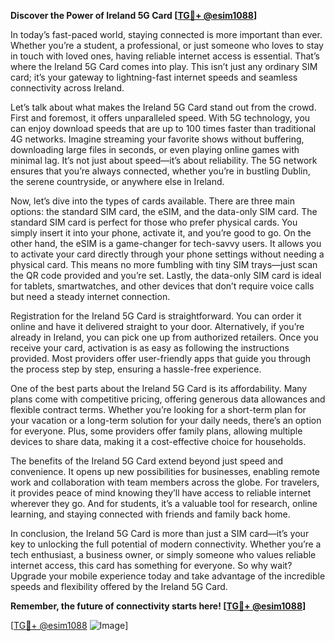 **Discover the Power of Ireland 5G Card [[TG💪+ @esim1088](https://t.me/s/esim1088)]**

In today’s fast-paced world, staying connected is more important than ever. Whether you’re a student, a professional, or just someone who loves to stay in touch with loved ones, having reliable internet access is essential. That’s where the Ireland 5G Card comes into play. This isn’t just any ordinary SIM card; it’s your gateway to lightning-fast internet speeds and seamless connectivity across Ireland.

Let’s talk about what makes the Ireland 5G Card stand out from the crowd. First and foremost, it offers unparalleled speed. With 5G technology, you can enjoy download speeds that are up to 100 times faster than traditional 4G networks. Imagine streaming your favorite shows without buffering, downloading large files in seconds, or even playing online games with minimal lag. It’s not just about speed—it’s about reliability. The 5G network ensures that you’re always connected, whether you’re in bustling Dublin, the serene countryside, or anywhere else in Ireland.

Now, let’s dive into the types of cards available. There are three main options: the standard SIM card, the eSIM, and the data-only SIM card. The standard SIM card is perfect for those who prefer physical cards. You simply insert it into your phone, activate it, and you’re good to go. On the other hand, the eSIM is a game-changer for tech-savvy users. It allows you to activate your card directly through your phone settings without needing a physical card. This means no more fumbling with tiny SIM trays—just scan the QR code provided and you’re set. Lastly, the data-only SIM card is ideal for tablets, smartwatches, and other devices that don’t require voice calls but need a steady internet connection.

Registration for the Ireland 5G Card is straightforward. You can order it online and have it delivered straight to your door. Alternatively, if you’re already in Ireland, you can pick one up from authorized retailers. Once you receive your card, activation is as easy as following the instructions provided. Most providers offer user-friendly apps that guide you through the process step by step, ensuring a hassle-free experience.

One of the best parts about the Ireland 5G Card is its affordability. Many plans come with competitive pricing, offering generous data allowances and flexible contract terms. Whether you’re looking for a short-term plan for your vacation or a long-term solution for your daily needs, there’s an option for everyone. Plus, some providers offer family plans, allowing multiple devices to share data, making it a cost-effective choice for households.

The benefits of the Ireland 5G Card extend beyond just speed and convenience. It opens up new possibilities for businesses, enabling remote work and collaboration with team members across the globe. For travelers, it provides peace of mind knowing they’ll have access to reliable internet wherever they go. And for students, it’s a valuable tool for research, online learning, and staying connected with friends and family back home.

In conclusion, the Ireland 5G Card is more than just a SIM card—it’s your key to unlocking the full potential of modern connectivity. Whether you’re a tech enthusiast, a business owner, or simply someone who values reliable internet access, this card has something for everyone. So why wait? Upgrade your mobile experience today and take advantage of the incredible speeds and flexibility offered by the Ireland 5G Card. 

**Remember, the future of connectivity starts here! [[TG💪+ @esim1088](https://t.me/s/esim1088)]**

[[TG💪+ @esim1088](https://t.me/s/esim1088) ![Image](https://i.postimg.cc/Y0z9fWf4/image.png)]